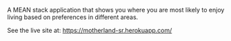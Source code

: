 A MEAN stack application that shows you where you are most likely to enjoy living based on preferences in different areas.

See the live site at: https://motherland-sr.herokuapp.com/
